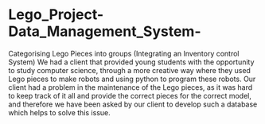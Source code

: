 # Lego_Project-Data_Management_System-
Categorising Lego Pieces into groups (Integrating an Inventory control System)
We had a client that provided young students with the opportunity to study computer science, through a more creative way where they used Lego pieces to make robots and using python to program these robots. Our client had a problem in the maintenance of the Lego pieces, as it was hard to keep track of it all and provide the correct pieces for the correct model, and therefore we have been asked by our client to develop such a database which helps to solve this issue.
